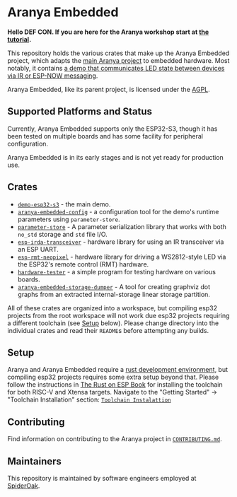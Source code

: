 # Aranya Embedded

**Hello DEF CON. If you are here for the Aranya workshop start at [the tutorial](crates/chat-app/TUTORIAL.md).**

This repository holds the various crates that make up the Aranya Embedded
project, which adapts the [main Aranya
project](https://github.com/aranya-project/aranya) to embedded hardware. Most
notably, it contains [a demo that communicates LED state between devices via IR
or ESP-NOW messaging](demo-esp32-s3/README.md).

Aranya Embedded, like its parent project, is licensed under the
[AGPL](LICENSE.md).

## Supported Platforms and Status

Currently, Aranya Embedded supports only the ESP32-S3, though it has been tested
on multiple boards and has some facility for peripheral configuration.

Aranya Embedded is in its early stages and is not yet ready for production use.

## Crates

- [`demo-esp32-s3`](crates/demo-esp32-s3/) - the main demo.
- [`aranya-embedded-config`](crates/aranya-embedded-config/) - a
  configuration tool for the demo's runtime parameters using `parameter-store`.
- [`parameter-store`](crates/parameter-store/) - A parameter
  serialization library that works with both `no_std` storage and `std` file
  I/O.
- [`esp-irda-transceiver`](crates/esp-irda-transceiver/) - hardware
  library for using an IR transceiver via an ESP UART.
- [`esp-rmt-neopixel`](crates/esp-rmt-neopixel/) - hardware library
  for driving a WS2812-style LED via the ESP32's remote control (RMT)
  hardware.
- [`hardware-tester`](crates/hardware-tester/) - a simple program for
  testing hardware on various boards.
- [`aranya-embedded-storage-dumper`](crates/aranya-embedded-storage-dumper/) -
  A tool for creating graphviz dot graphs from an extracted internal-storage
  linear storage partition.

All of these crates are organized into a workspace, but compiling esp32
projects from the root workspace will not work due esp32 projects requiring a
different toolchain (see [Setup](#setup) below). Please change directory into
the individual crates and read their `README`s before attempting any builds.

## Setup

Aranya and Aranya Embedded require a [rust development
environment](https://www.rust-lang.org/), but compiling esp32 projects requires
some extra setup beyond that. Please follow the instructions in [The Rust on
ESP Book](https://docs.espressif.com/projects/rust/book) for installing the toolchain for both RISC-V and Xtensa targets. Navigate to the "Getting Started" -> "Toolchain Installation" section:
[`Toolchain Instalattion`](https://docs.espressif.com/projects/rust/book/getting-started/toolchain.html)

## Contributing

Find information on contributing to the Aranya project in
[`CONTRIBUTING.md`](https://github.com/aranya-project/.github/blob/main/CONTRIBUTING.md).

## Maintainers

This repository is maintained by software engineers employed at
[SpiderOak](https://spideroak.com/).
